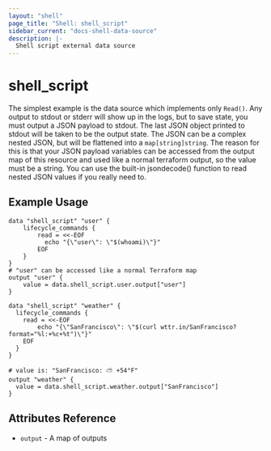 ```yaml
---
layout: "shell"
page_title: "Shell: shell_script"
sidebar_current: "docs-shell-data-source"
description: |-
  Shell script external data source
---
```


# shell_script

The simplest example is the data source which implements only `Read()`. Any output to stdout or stderr will show up in the logs, but to save state, you must output a JSON payload to stdout. The last JSON object printed to stdout will be taken to be the output state. The JSON can be a complex nested JSON, but will be flattened into a `map[string]string`. The reason for this is that your JSON payload variables can be accessed from the output map of this resource and used like a normal terraform output, so the value must be a string. You can use the built-in jsondecode() function to read nested JSON values if you really need to.

## Example Usage

```hcl
data "shell_script" "user" {
	lifecycle_commands {
		read = <<-EOF
		  echo "{\"user\": \"$(whoami)\"}"
		EOF
	}
}
# "user" can be accessed like a normal Terraform map
output "user" {
	value = data.shell_script.user.output["user"]
}

data "shell_script" "weather" {
  lifecycle_commands {
    read = <<-EOF
        echo "{\"SanFrancisco\": \"$(curl wttr.in/SanFrancisco?format="%l:+%c+%t")\"}"
    EOF
  }
}

# value is: "SanFrancisco: ⛅️ +54°F"
output "weather" {
  value = data.shell_script.weather.output["SanFrancisco"]
}
```

## Attributes Reference

* `output` - A map of outputs
